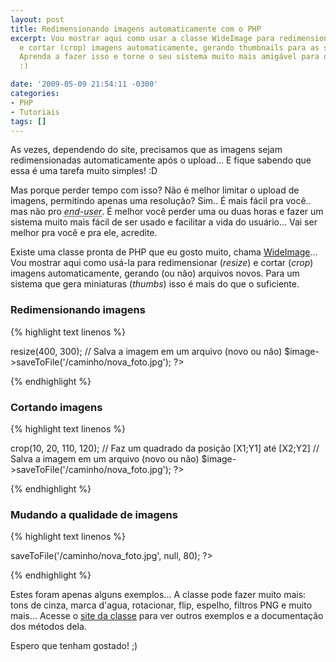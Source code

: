 ```yaml
---
layout: post
title: Redimensionando imagens automaticamente com o PHP
excerpt: Vou mostrar aqui como usar a classe WideImage para redimensionar (resize)
  e cortar (crop) imagens automaticamente, gerando thumbnails para as suas imagens.
  Aprenda a fazer isso e torne o seu sistema muito mais amigável para o visitante!
  :)

date: '2009-05-09 21:54:11 -0300'
categories:
- PHP
- Tutoriais
tags: []
---
```

As vezes, dependendo do site, precisamos que as imagens sejam redimensionadas automaticamente após o upload... E fique sabendo que essa é uma tarefa muito simples! :D

Mas porque perder tempo com isso? Não é melhor limitar o upload de imagens, permitindo apenas uma resolução? Sim.. É mais fácil pra você.. mas não pro <em><abbr title="Usuário final - Quem usará o site/sistema">end-user</abbr></em>. É melhor você perder uma ou duas horas e fazer um sistema muito mais fácil de ser usado e facilitar a vida do usuário... Vai ser melhor pra você e pra ele, acredite.

Existe uma classe pronta de PHP que eu gosto muito, chama [WideImage](http://wideimage.sourceforge.net/)... Vou mostrar aqui como usá-la para redimensionar (<em>resize</em>) e cortar (<em>crop</em>) imagens automaticamente, gerando (ou não) arquivos novos. Para um sistema que gera miniaturas (<em>thumbs</em>) isso é mais do que o suficiente.

<h3>Redimensionando imagens</h3>

{% highlight text linenos %}
<?php

// Chama o arquivo com a classe WideImage
require('/caminho/WideImage.inc.php');

// Carrega a imagem a ser manipulada
$image = wiImage::load('/caminho/foto.jpg');

// Redimensiona a imagem
$image = $image->resize(400, 300);

// Salva a imagem em um arquivo (novo ou não)
$image->saveToFile('/caminho/nova_foto.jpg');

?>
{% endhighlight %}

<h3>Cortando imagens</h3>

{% highlight text linenos %}
<?php

// Chama o arquivo com a classe WideImage
require('/caminho/WideImage.inc.php');

// Carrega a imagem a ser manipulada
$image = wiImage::load('/caminho/foto.jpg');

// Corta a imagem (Argumentos: X1, Y1, X2, Y2)
$image = $image->crop(10, 20, 110, 120);
// Faz um quadrado da posição [X1;Y1] até [X2;Y2]

// Salva a imagem em um arquivo (novo ou não)
$image->saveToFile('/caminho/nova_foto.jpg');

?>
{% endhighlight %}

<h3>Mudando a qualidade de imagens</h3>

{% highlight text linenos %}
<?php

// Chama o arquivo com a classe WideImage
require('/caminho/WideImage.inc.php');

// Carrega a imagem a ser manipulada
$image = wiImage::load('/caminho/foto.jpg');

// Salva a imagem em um arquivo com 80% de qualidade
$image->saveToFile('/caminho/nova_foto.jpg', null, 80);

?>
{% endhighlight %}

Estes foram apenas alguns exemplos... A classe pode fazer muito mais: tons de cinza, marca d'agua, rotacionar, flip, espelho, filtros PNG e muito mais... Acesse o [site da classe](http://wideimage.sourceforge.net/) para ver outros exemplos e a documentação dos métodos dela.

Espero que tenham gostado! ;)

